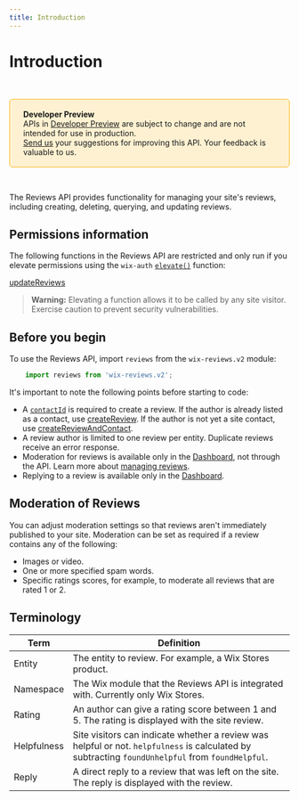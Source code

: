 ```yaml
---
title: Introduction
---
```

# Introduction

&nbsp;

<div style="background-color: #FEF1D1; padding: 18px 24px; border-radius: 6px; border: 1px solid #FDB10C; box-sizing: border-box; display: inline-block">
    <b>Developer Preview</b>
    <br/>
    <span>APIs in <a href="https://www.wix.com/velo/reference/api-overview/developer-preview">Developer Preview</a> are subject to change and are not intended for use in production.<br/><a href="mailto:velo-preview-feedback@wix.com">Send us</a> your suggestions for improving this API. Your feedback is valuable to us.</span>
</div>

&nbsp;

The Reviews API provides functionality for managing your site's reviews, including creating, deleting, querying, and updating reviews. 


## Permissions information

The following functions in the Reviews API are restricted and only run if you elevate permissions
using the `wix-auth` [`elevate()`](https://www.wix.com/velo/reference/wix-auth/elevate)
function:

[updateReviews](wix-reviews-v2/reviews/updatereview)

<blockquote class='warning'>
<p>
<strong>Warning:</strong>
Elevating a function allows it to be called by any site visitor.
Exercise caution to prevent security vulnerabilities.
</p>
</blockquote>

## Before you begin

To use the Reviews API, import `reviews` from the `wix-reviews.v2` module:

```javascript
    import reviews from 'wix-reviews.v2';   
```

It's important to note the following points before starting to code:
- A [`contactId`](https://www.wix.com/velo/reference/wix-crm-v2/contacts) is required to create a review. If the author is already listed as a contact, use [createReview](https://www.wix.com/velo/reference/wix-reviews-v2/reviews/create-review). If the author is not yet a site contact, use [createReviewAndContact](https://www.wix.com/velo/reference/wix-reviews-v2/reviews/create-review-and-contact). 
- A review author is limited to one review per entity. Duplicate reviews receive an error response.
- Moderation for reviews is available only in the [Dashboard](https://www.wix.com/my-account/site-selector/?buttonText=Select%20Site&title=Select%20a%20Site&autoSelectOnSingleSite=true&actionUrl=https:%2F%2Fwww.wix.com%2Fdashboard%2F%7B%7BmetaSiteId%7D%7D%2Freviews/published), not through the API. Learn more about [managing reviews](https://support.wix.com/en/article/wix-stores-managing-wix-reviews).
- Replying to a review is available only in the [Dashboard](https://www.wix.com/my-account/site-selector/?buttonText=Select%20Site&title=Select%20a%20Site&autoSelectOnSingleSite=true&actionUrl=https:%2F%2Fwww.wix.com%2Fdashboard%2F%7B%7BmetaSiteId%7D%7D%2Freviews/pending). 

## Moderation of Reviews

You can adjust moderation settings so that reviews aren't immediately published to your site. Moderation can be set as required if a review contains any of the following:
- Images or video.
- One or more specified spam words.
- Specific ratings scores, for example, to moderate all reviews that are rated 1 or 2. 

## Terminology

| Term | Definition |
|---------------|-------------------------|
| Entity | The entity to review. For example, a Wix Stores product. |
| Namespace | The Wix module that the Reviews API is integrated with. Currently only Wix Stores. |
| Rating | An author can give a rating score between 1 and 5. The rating is displayed with the site review. |
| Helpfulness | Site visitors can indicate whether a review was helpful or not. `helpfulness` is calculated by subtracting `foundUnhelpful` from `foundHelpful`. |
| Reply | A direct reply to a review that was left on the site. The reply is displayed with the review. |
